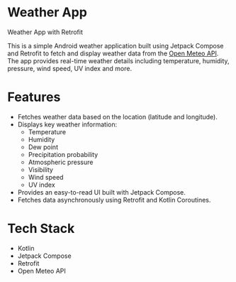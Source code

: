# Weather App
Weather App with Retrofit

This is a simple Android weather application built using Jetpack Compose and Retrofit to fetch and display weather data from the <a href = "https://open-meteo.com/">Open Meteo API</a>. The app provides real-time weather details including temperature, humidity, pressure, wind speed, UV index and more.

# Features
- Fetches weather data based on the location (latitude and longitude).
- Displays key weather information:
  - Temperature
  - Humidity
  - Dew point
  - Precipitation probability
  - Atmospheric pressure
  - Visibility
  - Wind speed
  - UV index
- Provides an easy-to-read UI built with Jetpack Compose.
- Fetches data asynchronously using Retrofit and Kotlin Coroutines.

# Tech Stack
- Kotlin
- Jetpack Compose
- Retrofit
- Open Meteo API
